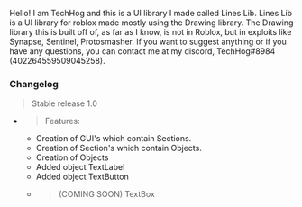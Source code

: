 Hello! I am TechHog and this is a UI library I made called Lines Lib. 
Lines Lib is a UI library for roblox made mostly using the Drawing library. The Drawing library this is built off of, as far as I know, is not in Roblox, but in exploits
like Synapse, Sentinel, Protosmasher.
If you want to suggest anything or if you have any questions, you can contact me at my discord, TechHog#8984 (402264559509045258).

### __Changelog__

> Stable release 1.0
 - > Features: 
    - Creation of GUI's which contain Sections.
    - Creation of Section's which contain Objects.
    - Creation of Objects
    - Added object TextLabel
    - Added object TextButton
    - > (COMING SOON) TextBox
